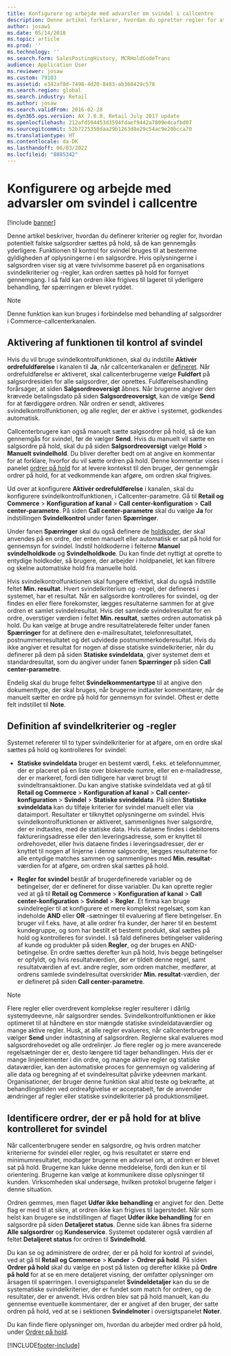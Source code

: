 ```yaml
---
title: Konfigurere og arbejde med advarsler om svindel i callcentre
description: Denne artikel forklarer, hvordan du opretter regler for at advare kundeservicemedarbejdere om potentielt falske oplysninger ved behandling af ordrer. Du kan definere bestemte koder, der bruges til automatisk eller manuelt at sætte mistænkelige ordrer på hold.
author: josaw1
ms.date: 05/14/2018
ms.topic: article
ms.prod: ''
ms.technology: ''
ms.search.form: SalesPostingHistory, MCRHoldCodeTrans
audience: Application User
ms.reviewer: josaw
ms.custom: 79103
ms.assetid: e342af8d-7498-4d20-8483-ab368429c578
ms.search.region: global
ms.search.industry: Retail
ms.author: josaw
ms.search.validFrom: 2016-02-28
ms.dyn365.ops.version: AX 7.0.0, Retail July 2017 update
ms.openlocfilehash: 212afd594453d3594fdaef9442a7809e4cafbd07
ms.sourcegitcommit: 52b7225350daa29b1263d8e29c54ac9e20bcca70
ms.translationtype: HT
ms.contentlocale: da-DK
ms.lasthandoff: 06/03/2022
ms.locfileid: "8885342"
---
```

# <a name="set-up-and-work-with-call-center-fraud-alerts"></a>Konfigurere og arbejde med advarsler om svindel i callcentre

[!include [banner](includes/banner.md)]

Denne artikel beskriver, hvordan du definerer kriterier og regler for, hvordan potentielt falske salgsordrer sættes på hold, så de kan gennemgås yderligere. Funktionen til kontrol for svindel bruges til at bestemme gyldigheden af oplysningerne i en salgsordre. Hvis oplysningerne i salgsordren viser sig at være tvivlsomme baseret på en organisations svindelkriterier og -regler, kan ordren sættes på hold for fornyet gennemgang. I så fald kan ordren ikke frigives til lageret til yderligere behandling, før spærringen er blevet ryddet.

> [!NOTE]
> Denne funktion kan kun bruges i forbindelse med behandling af salgsordrer i Commerce-callcenterkanalen.

## <a name="turning-on-the-fraud-check-feature"></a>Aktivering af funktionen til kontrol af svindel

Hvis du vil bruge svindelkontrolfunktionen, skal du indstille **Aktivér ordrefuldførelse** i kanalen til **Ja**, når callcenterkanalen er [defineret](/dynamics365/unified-operations/retail/set-up-order-processing-options). Når ordrefuldførelse er aktiveret, skal callcenterbrugerne vælge **Fuldført** på salgsordresiden for alle salgsordrer, der oprettes. Fuldførelseshandling forårsager, at siden **Salgsordreoversigt** åbnes. Når brugerne angiver den krævede betalingsdato på siden **Salgsordreoversigt**, kan de vælge **Send** for at færdiggøre ordren. Når ordren er sendt, aktiveres svindelkontrolfunktionen, og alle regler, der er aktive i systemet, godkendes automatisk.

Callcenterbrugere kan også manuelt sætte salgsordrer på hold, så de kan gennemgås for svindel, før de vælger **Send**. Hvis du manuelt vil sætte en salgsordre på hold, skal du på siden **Salgsordreoversigt** vælge **Hold** \> **Manuelt svindelhold**. Du bliver derefter bedt om at angive en kommentar for at forklare, hvorfor du vil sætte ordren på hold. Denne kommentar vises i panelet [ordrer på hold](/dynamics365/unified-operations/retail/work-with-order-holds) for at levere kontekst til den bruger, der gennemgår ordrer på hold, for at vedkommende kan afgøre, om ordren skal frigives.

Ud over at konfigurere **Aktivér ordrefuldførelse** i kanalen, skal du konfigurere svindelkontrolfunktionen, i Callcenter-parametre. Gå til **Retail og Commerce** \> **Konfiguration af kanal** \> **Call center-konfiguration** \> **Call center-parametre**. På siden **Call center-parametre** skal du vælge **Ja** for indstillingen **Svindelkontrol** under fanen **Spærringer**.

Under fanen **Spærringer** skal du også definere de [holdkoder](/dynamics365/unified-operations/retail/work-with-order-holds), der skal anvendes på en ordre, der enten manuelt eller automatisk er sat på hold for gennemsyn for svindel. Indstil holdkoderne i felterne **Manuel svindelholdkode** og **Svindelholdkode**. Du kan finde det nyttigt at oprette to entydige holdkoder, så brugere, der arbejder i holdpanelet, let kan filtrere og skelne automatiske hold fra manuelle hold.

Hvis svindelkontrolfunktionen skal fungere effektivt, skal du også indstille feltet **Min. resultat**. Hvert svindelkriterium og -regel, der defineres i systemet, har et resultat. Når en salgsordre kontrolleres for svindel, og der findes en eller flere forekomster, lægges resultaterne sammen for at give ordren et samlet svindelresultat. Hvis det samlede svindelresultat for en ordre, overstiger værdien i feltet **Min. resultat**, sættes ordren automatisk på hold. Du kan vælge at bruge andre resultatrelaterede felter under fanen **Spærringer** for at definere den e-mailresultatet, telefonresultatet, postnummerresultatet og det udvidede postnummerkoderesultat. Hvis du ikke angiver et resultat for nogen af disse statiske svindelkriterier, når du definerer på dem på siden **Statiske svindeldata**, giver systemet dem et standardresultat, som du angiver under fanen **Spærringer** på siden **Call center-parametre**.

Endelig skal du bruge feltet **Svindelkommentartype** til at angive den dokumenttype, der skal bruges, når brugerne indtaster kommentarer, når de manuelt sætter en ordre på hold for gennemsyn for svindel. Oftest er dette felt indstillet til **Note**.

## <a name="defining-fraud-criteria-and-rules"></a>Definition af svindelkriterier og -regler

Systemet refererer til to typer svindelkriterier for at afgøre, om en ordre skal sættes på hold og kontrolleres for svindel:

- **Statiske svindeldata** bruger en bestemt værdi, f.eks. et telefonnummer, der er placeret på en liste over blokerede numre, eller en e-mailadresse, der er markeret, fordi den tidligere har været brugt til svindeltransaktioner. Du kan angive statiske svindeldata ved at gå til **Retail og Commerce** \> **Konfiguration af kanal** \> **Call center-konfiguration** \> **Svindel** \> **Statiske svindeldata**. På siden **Statiske svindeldata** kan du tilføje kriterier for svindel manuelt eller via dataimport. Resultater er tilknyttet oplysningerne om svindel. Hvis svindelkontrolfunktionen er aktiveret, sammenlignes hver salgsordre, der er indtastes, med de statiske data. Hvis dataene findes i debitorens faktureringsadresse eller den leveringsadresse, som er knyttet til ordrehovedet, eller hvis dataene findes i leveringsadresser, der er knyttet til nogen af linjerne i denne salgsordre, lægges resultaterne for alle entydige matches sammen og sammenlignes med **Min. resultat**-værdien for at afgøre, om ordren skal sættes på hold.

- **Regler for svindel** består af brugerdefinerede variabler og de betingelser, der er defineret for disse variabler. Du kan oprette regler ved at gå til **Retail og Commerce** \> **Konfiguration af kanal** \> **Call center-konfiguration** \> **Svindel** \> **Regler**. Et firma kan bruge svindelregler til at konfigurere et mere komplekst regelsæt, som kan indeholde **AND** eller **OR** -sætninger til evaluering af flere betingelser. En bruger vil f.eks. have, at alle ordrer fra kunder, der hører til en bestemt kundegruppe, og som har bestilt et bestemt produkt, skal sættes på hold og kontrolleres for svindel. I så fald defineres betingelser validering af kunde og produkter på siden **Regler**, og der bruges en AND-betingelse. En ordre sættes derefter kun på hold, hvis begge betingelser er opfyldt, og hvis resultatværdien, der er tildelt denne regel, samt resultatværdien af evt. andre regler, som ordren matcher, medfører, at ordrens samlede svindelresultat overskrider **Min. resultat**-værdien, der er defineret på siden **Call center-parametre**.

> [!NOTE]
> Flere regler eller overdrevent komplekse regler resulterer i dårlig systemydeevne, når salgsordrer sendes. Svindelkontrolfunktionen er ikke optimeret til at håndtere en stor mængde statiske svindeldataværdier og mange aktive regler. Husk, at alle regler evalueres, når callcenterbrugere vælger **Send** under indtastning af salgsordren. Reglerne skal evalueres mod salgsordrehovedet og alle ordrelinjer. Jo flere regler og jo mere avancerede regelsætninger der er, desto længere tid tager behandlingen. Hvis der er mange linjeelementer i din ordre, og mange aktive regler og statiske dataværdier, kan den automatiske proces for gennemsyn og validering af alle data og beregning af et svindelresultat påvirke ydeevnen markant. Organisationer, der bruger denne funktion skal altid teste og bekræfte, at behandlingstiden ved ordreafgivelse er acceptabelt, før de anvender ændringer af regler eller statiske svindelkriterier på produktionsmiljøet.

## <a name="identifying-orders-that-are-on-hold-for-fraud-review"></a>Identificere ordrer, der er på hold for at blive kontrolleret for svindel

Når callcenterbrugere sender en salgsordre, og hvis ordren matcher kriterierne for svindel eller regler, og hvis resultatet er større end minimumresultatet, modtager brugerne en advarsel om, at ordren er blevet sat på hold. Brugerne kan lukke denne meddelelse, fordi den kun er til orientering. Brugerne kan vælge at kommunikere disse oplysninger til kunden. Virksomheden skal undersøge, hvilken protokol brugerne følger i denne situation.

Ordren gemmes, men flaget **Udfør ikke behandling** er angivet for den. Dette flag er med til at sikre, at ordren ikke kan frigives til lagerstedet. Når som helst kan brugere se indstillingen af flaget **Udfør ikke behandling** for en salgsordre på siden **Detaljeret status**. Denne side kan åbnes fra siderne **Alle salgsordrer** og **Kundeservice**. Systemet opdaterer også værdien af feltet **Detaljeret status** for ordren til **Svindelhold**.

Du kan se og administrere de ordrer, der er på hold for kontrol af svindel, ved at gå til **Retail og Commerce** \> **Kunder** \> **Ordrer på hold**. På siden **Ordrer på hold** skal du vælge en post på listen og derefter klikke på **Ordre på hold** for at se en mere detaljeret visning, der omfatter oplysninger om årsagen til spærringen. I oversigtspanelet **Svindeldetaljer** kan du se de systematiske svindelkriterier, der er fundet som match for ordren, og de resultater, der er anvendt. Hvis ordren blev sat på hold manuelt, kan du gennemse eventuelle kommentarer, der er angivet af den bruger, der satte ordren på hold, ved at se i sektionen **Svindelnoter** i oversigtspanelet **Noter**.

Du kan finde flere oplysninger om, hvordan du arbejder med ordrer på hold, under [Ordrer på hold](/dynamics365/unified-operations/retail/work-with-order-holds).


[!INCLUDE[footer-include](../includes/footer-banner.md)]